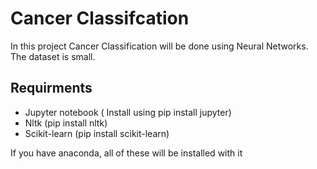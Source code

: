 # Cancer Classifcation
In this project Cancer Classification will be done using Neural Networks.
The dataset is small.

## Requirments
* Jupyter notebook ( Install using pip install jupyter)
* Nltk (pip install nltk)
* Scikit-learn (pip install scikit-learn)

If you have anaconda, all of these will be installed with it
